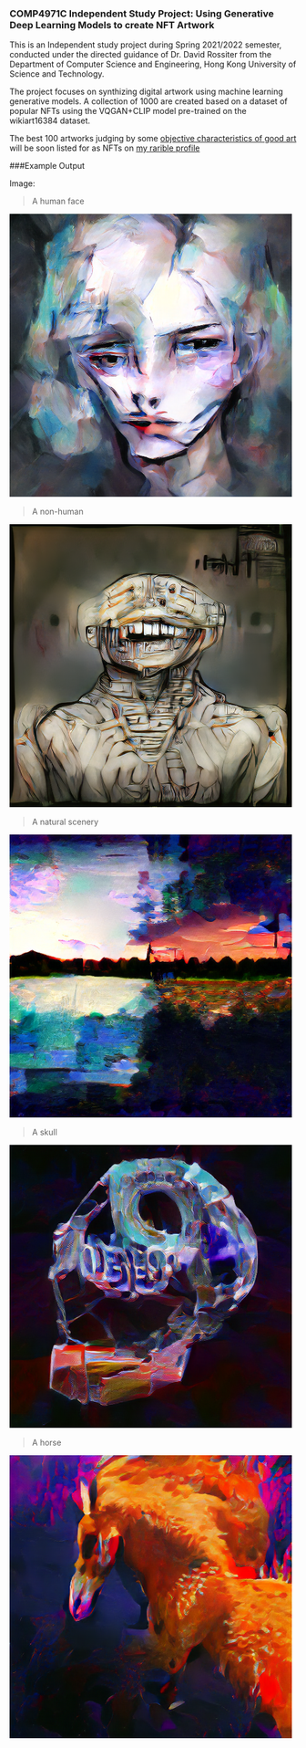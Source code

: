 ### COMP4971C Independent Study Project: Using Generative Deep Learning Models to create NFT Artwork	

This is an Independent study project during Spring 2021/2022 semester, conducted under the directed guidance of Dr. David Rossiter from the Department of Computer Science and Engineering, Hong Kong University of Science and Technology.

The project focuses on synthizing digital artwork using machine learning generative models. A collection of 1000 are created based on a dataset of popular NFTs using the VQGAN+CLIP model pre-trained on the wikiart16384 dataset.

The best 100 artworks judging by some [objective characteristics of good art](https://bueskenart.com/characteristics-of-good-art/) will be soon listed for as NFTs on [my rarible profile](https://rarible.com/mohamed-sobhy)

###Example Output

Image:

> A human face

![](https://github.com/mohamedsobhi777/COMP4971C---Independent-Study-Project/blob/main/output/face/14.png?raw=true)


> A non-human

![](https://github.com/mohamedsobhi777/COMP4971C---Independent-Study-Project/blob/main/output/human/382.png?raw=true)


> A natural scenery

![](https://github.com/mohamedsobhi777/COMP4971C---Independent-Study-Project/blob/main/output/scenery/138.png?raw=true)


> A skull

![](https://github.com/mohamedsobhi777/COMP4971C---Independent-Study-Project/blob/main/output/object/73.png?raw=true)


> A horse

![](https://github.com/mohamedsobhi777/COMP4971C---Independent-Study-Project/blob/main/output/animal/30.png?raw=true)
